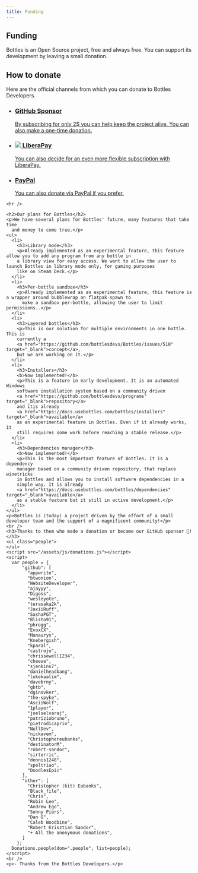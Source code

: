 ```yaml
---
title: Funding
---
```


<section class="heading">
  <div class="container large">
    <h1><ion-icon class="icon" name="heart-circle-outline"></ion-icon> Funding</h1>
    <p>Bottles is an Open Source project, free and always free. You can support its development by leaving a small
      donation.</p>
  </div>
</section>

<section class="page">
  <div class="container large">
    <h2>How to donate</h2>
    <p>Here are the official channels from which you can donate to Bottles
      Developers.</p>
    <ul class="cards store has-hover">
      <li class="link">
        <a href="https://github.com/sponsors/bottlesdevs" tooltip="Support Bottles Developers on GitHub">
          <h3><ion-icon class="icon" name="logo-github"></ion-icon> GitHub Sponsor</h3>
          <p>By subscribing for only 2$ you can help keep the project alive. You can also make a one-time donation.</p>
        </a>
      </li>
      <li class="link">
        <a href="https://liberapay.com/bottles">
          <h3><img class="icon" src="/uploads/liberapay_logo_black.svg" /> LiberaPay</h3>
          <p>You can also decide for an even more flexible subscription with LiberaPay.</p>
        </a>
      </li>
      <li class="link">
        <a href="https://paypal.me/MirkoBrombin">
          <h3><ion-icon class="icon" name="logo-paypal"></ion-icon> PayPal</h3>
          <p>You can also donate via PayPal if you prefer.</p>
        </a>
      </li>
    </ul>

    <hr />

    <h2>Our plans for Bottles</h2>
    <p>We have several plans for Bottles' future, many features that take time
      and money to come true.</p>
    <ul>
      <li>
        <h3>Library mode</h3>
        <p>Already implemented as an experimental feature, this feature allow you to add any program from any bottle in
        a library view for easy access. We want to allow the user to launch Bottles in library mode only, for gaming purposes
        like on Steam Deck.</p>
      </li>
      <li>
        <h3>Per-bottle sandbox</h3>
        <p>Already implemented as an experimental feature, this feature is a wrapper around bubblewrap an flatpak-spawn to
          make a sandbox per-bottle, allowing the user to limit permissions..</p>
      </li>
      <li>
        <h3>Layered bottles</h3>
        <p>This is our solution for multiple environments in one bottle. This is
        currently a 
        <a href="https://github.com/bottlesdevs/Bottles/issues/510" target="_blank">concept</a>,
        but we are working on it.</p>
      </li>
      <li>
        <h3>Installers</h3>
        <b>Now implemented!</b>
        <p>This is a feature in early development. It is an automated Windows 
        software installation system based on a community driven 
        <a href="https://github.com/bottlesdevs/programs" target="_blank">repository</a> 
        and itis already 
        <a href="https://docs.usebottles.com/bottles/installers" target="_blank">available</a>
        as an experimental feature in Bottles. Even if it already works, it 
        still requires some work before reaching a stable release.</p>
      </li>
      <li>
        <h3>Dependencies manager</h3>
        <b>Now implemented!</b>
        <p>This is the most important feature of Bottles. It is a dependency
        manager based on a community driven repository, that replace winetricks 
        in Bottles and allows you to install software dependencies in a 
        simple way. It is already 
        <a href="https://docs.usebottles.com/bottles/dependencies" target="_blank">available</a>
        as a stable feature but it still in active development.</p>
      </li>
    </ul>
    <p>Bottles is (today) a project driven by the effort of a small developer team and the support of a magnificent community!</p>
    <br />
    <h3>Thanks to them who made a donation or became our GitHub sponsor 💖!</h3>
    <ul class="people">
    </ul>
    <script src="/assets/js/donations.js"></script>
    <script>
      var people = {
          "github": [
            "appwrite",
            "btwonion",
            "WebsiteDeveloper",
            "ajayyy",
            "Digoss",
            "wesleyote",
            "terasaka2k",
            "JaxiiRuff",
            "SashaPGT",
            "Blisto91",
            "phrogg",
            "EvoxCX",
            "Manaurys",
            "Knebergish",
            "kparal",
            "castrojo",
            "chrissewell1234",
            "cheese",
            "sjenkins7",
            "danielheadbang",
            "lukekaalim",
            "davebrny",
            "gbtb",
            "dginovker",
            "the-spyke",
            "AsciiWolf",
            "1player",
            "joelselvaraj",
            "patriziobruno",
            "pietrodicaprio",
            "NullDev",
            "nickavem",
            "Christophereubanks",
            "destinatorM",
            "robert-sandor",
            "sirterric",
            "dennis1248",
            "speltriao",
            "DoodlesEpic"
          ],
          "other": [
            "Christopher (kit) Eubanks",
            "Black_file",
            "Chris",
            "Robin Lee",
            "Andrew Ego",
            "Sonny Piers",
            "Dan G",
            "Caleb Woodbine",
            "Robert Krisztian Sandor",
            "+ All the anonymous donations",
          ]
        };
      Donations.people(dom=".people", list=people);
    </script>
    <br />
    <p>- Thanks from the Bottles Developers.</p>
  </div>
</section>
